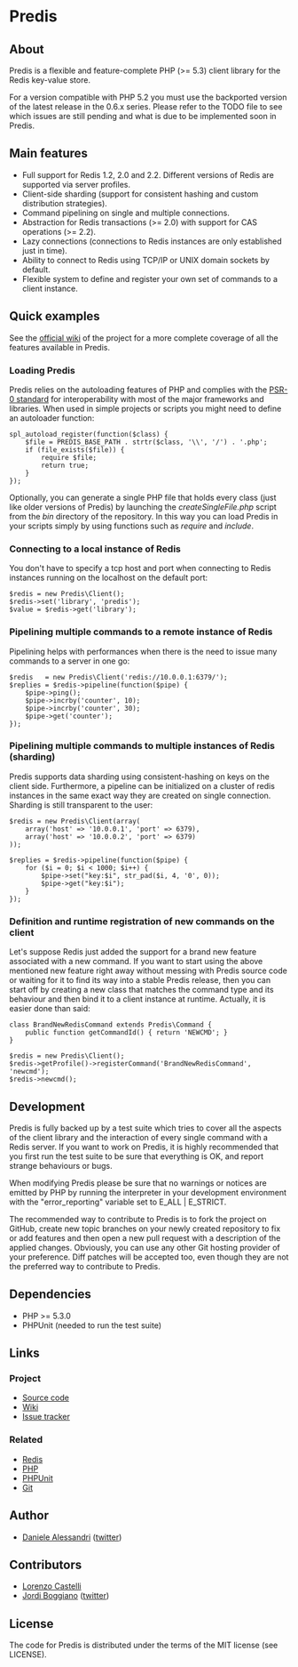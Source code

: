 # Predis #

## About ##

Predis is a flexible and feature-complete PHP (>= 5.3) client library for the Redis key-value store.

For a version compatible with PHP 5.2 you must use the backported version of the latest release in the 0.6.x series.
Please refer to the TODO file to see which issues are still pending and what is due to be implemented soon in Predis.


## Main features ##

- Full support for Redis 1.2, 2.0 and 2.2. Different versions of Redis are supported via server profiles.
- Client-side sharding (support for consistent hashing and custom distribution strategies).
- Command pipelining on single and multiple connections.
- Abstraction for Redis transactions (>= 2.0) with support for CAS operations (>= 2.2).
- Lazy connections (connections to Redis instances are only established just in time).
- Ability to connect to Redis using TCP/IP or UNIX domain sockets by default.
- Flexible system to define and register your own set of commands to a client instance.


## Quick examples ##

See the [official wiki](http://wiki.github.com/nrk/predis) of the project for a more 
complete coverage of all the features available in Predis.


### Loading Predis

Predis relies on the autoloading features of PHP and complies with the 
[PSR-0 standard](http://groups.google.com/group/php-standards/web/psr-0-final-proposal) 
for interoperability with most of the major frameworks and libraries.
When used in simple projects or scripts you might need to define an autoloader function:

    spl_autoload_register(function($class) {
        $file = PREDIS_BASE_PATH . strtr($class, '\\', '/') . '.php';
        if (file_exists($file)) {
            require $file;
            return true;
        }
    });

Optionally, you can generate a single PHP file that holds every class (just like older versions of Predis) 
by launching the _createSingleFile.php_ script from the _bin_ directory of the repository. In this way 
you can load Predis in your scripts simply by using functions such as _require_ and _include_.


### Connecting to a local instance of Redis ###

You don't have to specify a tcp host and port when connecting to Redis instances 
running on the localhost on the default port:

    $redis = new Predis\Client();
    $redis->set('library', 'predis');
    $value = $redis->get('library');


### Pipelining multiple commands to a remote instance of Redis ##

Pipelining helps with performances when there is the need to issue many commands 
to a server in one go:

    $redis   = new Predis\Client('redis://10.0.0.1:6379/');
    $replies = $redis->pipeline(function($pipe) {
        $pipe->ping();
        $pipe->incrby('counter', 10);
        $pipe->incrby('counter', 30);
        $pipe->get('counter');
    });


### Pipelining multiple commands to multiple instances of Redis (sharding) ##

Predis supports data sharding using consistent-hashing on keys on the client side. 
Furthermore, a pipeline can be initialized on a cluster of redis instances in the 
same exact way they are created on single connection. Sharding is still transparent 
to the user:

    $redis = new Predis\Client(array(
        array('host' => '10.0.0.1', 'port' => 6379),
        array('host' => '10.0.0.2', 'port' => 6379)
    ));

    $replies = $redis->pipeline(function($pipe) {
        for ($i = 0; $i < 1000; $i++) {
            $pipe->set("key:$i", str_pad($i, 4, '0', 0));
            $pipe->get("key:$i");
        }
    });


### Definition and runtime registration of new commands on the client ###

Let's suppose Redis just added the support for a brand new feature associated 
with a new command. If you want to start using the above mentioned new feature 
right away without messing with Predis source code or waiting for it to find 
its way into a stable Predis release, then you can start off by creating a new 
class that matches the command type and its behaviour and then bind it to a 
client instance at runtime. Actually, it is easier done than said:

    class BrandNewRedisCommand extends Predis\Command {
        public function getCommandId() { return 'NEWCMD'; }
    }

    $redis = new Predis\Client();
    $redis->getProfile()->registerCommand('BrandNewRedisCommand', 'newcmd');
    $redis->newcmd();


## Development ##

Predis is fully backed up by a test suite which tries to cover all the aspects of the 
client library and the interaction of every single command with a Redis server. If you 
want to work on Predis, it is highly recommended that you first run the test suite to 
be sure that everything is OK, and report strange behaviours or bugs.

When modifying Predis please be sure that no warnings or notices are emitted by PHP 
by running the interpreter in your development environment with the "error_reporting"
variable set to E_ALL | E_STRICT.

The recommended way to contribute to Predis is to fork the project on GitHub, create 
new topic branches on your newly created repository to fix or add features and then 
open a new pull request with a description of the applied changes. Obviously, you can 
use any other Git hosting provider of your preference. Diff patches will be accepted 
too, even though they are not the preferred way to contribute to Predis.


## Dependencies ##

- PHP >= 5.3.0
- PHPUnit (needed to run the test suite)

## Links ##

### Project ###
- [Source code](http://github.com/nrk/predis/)
- [Wiki](http://wiki.github.com/nrk/predis/)
- [Issue tracker](http://github.com/nrk/predis/issues)

### Related ###
- [Redis](http://code.google.com/p/redis/)
- [PHP](http://php.net/)
- [PHPUnit](http://www.phpunit.de/)
- [Git](http://git-scm.com/)

## Author ##

- [Daniele Alessandri](mailto:suppakilla@gmail.com) ([twitter](http://twitter.com/JoL1hAHN))

## Contributors ##

- [Lorenzo Castelli](http://github.com/lcastelli)
- [Jordi Boggiano](http://github.com/Seldaek) ([twitter](http://twitter.com/seldaek))

## License ##

The code for Predis is distributed under the terms of the MIT license (see LICENSE).
